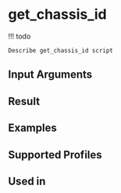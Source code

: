 

# get_chassis_id

<!-- prettier-ignore -->
!!! todo

    Describe get_chassis_id script

Input Arguments
---------------

Result
------

Examples
--------

Supported Profiles
------------------

Used in
-------
